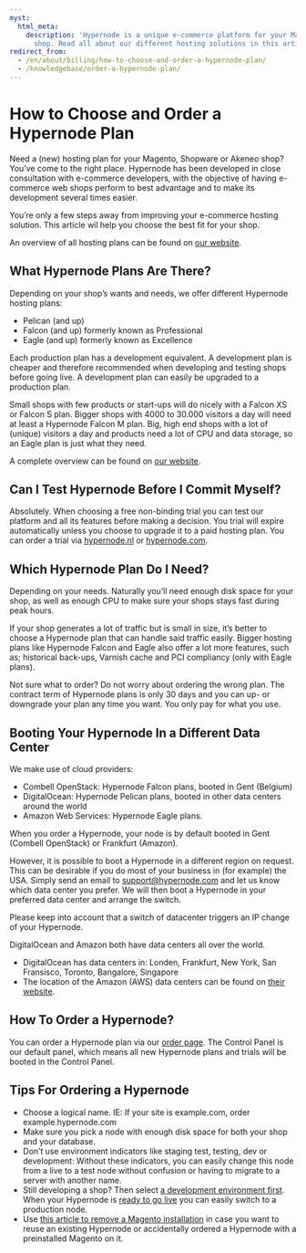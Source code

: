 ```yaml
---
myst:
  html_meta:
    description: 'Hypernode is a unique e-commerce platform for your Magento or Shopware
      shop. Read all about our different hosting solutions in this article. '
redirect_from:
  - /en/about/billing/how-to-choose-and-order-a-hypernode-plan/
  - /knowledgebase/order-a-hypernode-plan/
---
```


<!-- source: https://support.hypernode.com/en/about/billing/how-to-choose-and-order-a-hypernode-plan/ -->

# How to Choose and Order a Hypernode Plan

Need a (new) hosting plan for your Magento, Shopware or Akeneo shop? You’ve come to the right place. Hypernode has been developed in close consultation with e-commerce developers, with the objective of having e-commerce web shops perform to best advantage and to make its development several times easier.

You’re only a few steps away from improving your e-commerce hosting solution. This article wil help you choose the best fit for your shop.

An overview of all hosting plans can be found on [our website](https://www.hypernode.com/magento-hosting-plans/).

## What Hypernode Plans Are There?

Depending on your shop’s wants and needs, we offer different Hypernode hosting plans:

- Pelican (and up)
- Falcon (and up) formerly known as Professional
- Eagle (and up) formerly known as Excellence

Each production plan has a development equivalent. A development plan is cheaper and therefore recommended when developing and testing shops before going live. A development plan can easily be upgraded to a production plan.

Small shops with few products or start-ups will do nicely with a Falcon XS or Falcon S plan. Bigger shops with 4000 to 30.000 visitors a day will need at least a Hypernode Falcon M plan. Big, high end shops with a lot of (unique) visitors a day and products need a lot of CPU and data storage, so an Eagle plan is just what they need.

A complete overview can be found on [our website](https://www.hypernode.com/magento-hosting-plans/).

## Can I Test Hypernode Before I Commit Myself?

Absolutely. When choosing a free non-binding trial you can test our platform and all its features before making a decision. You trial will expire automatically unless you choose to upgrade it to a paid hosting plan. You can order a trial via [hypernode.nl](https://www.hypernode.nl/) or [hypernode.com](https://www.hypernode.com/).

## Which Hypernode Plan Do I Need?

Depending on your needs. Naturally you’ll need enough disk space for your shop, as well as enough CPU to make sure your shops stays fast during peak hours.

If your shop generates a lot of traffic but is small in size, it’s better to choose a Hypernode plan that can handle said traffic easily. Bigger hosting plans like Hypernode Falcon and Eagle also offer a lot more features, such as; historical back-ups, Varnish cache and PCI compliancy (only with Eagle plans).

Not sure what to order? Do not worry about ordering the wrong plan. The contract term of Hypernode plans is only 30 days and you can up- or downgrade your plan any time you want. You only pay for what you use.

## Booting Your Hypernode In a Different Data Center

We make use of cloud providers:

- Combell OpenStack: Hypernode Falcon plans, booted in Gent (Belgium)
- DigitalOcean: Hypernode Pelican plans, booted in other data centers around the world
- Amazon Web Services: Hypernode Eagle plans.

When you order a Hypernode, your node is by default booted in Gent (Combell OpenStack) or Frankfurt (Amazon).

However, it is possible to boot a Hypernode in a different region on request. This can be desirable if you do most of your business in (for example) the USA. Simply send an email to support@hypernode.com and let us know which data center you prefer. We will then boot a Hypernode in your preferred data center and arrange the switch.

Please keep into account that a switch of datacenter triggers an IP change of your Hypernode.

DigitalOcean and Amazon both have data centers all over the world.

- DigitalOcean has data centers in: Londen, Frankfurt, New York, San Fransisco, Toronto, Bangalore, Singapore
- The location of the Amazon (AWS) data centers can be found on [their website](https://docs.aws.amazon.com/AWSEC2/latest/UserGuide/using-regions-availability-zones.html#concepts-available-regions).

## How To Order a Hypernode?

You can order a Hypernode plan via our [order page](https://www.hypernode.com/magento-cloud-hosting/#plans). The Control Panel is our default panel, which means all new Hypernode plans and trials will be booted in the Control Panel.

## Tips For Ordering a Hypernode

- Choose a logical name. IE: If your site is example.com, order example.hypernode.com
- Make sure you pick a node with enough disk space for both your shop and your database.
- Don’t use environment indicators like staging test, testing, dev or development:
  Without these indicators, you can easily change this node from a live to a test node without confusion or having to migrate to a server with another name.
- Still developing a shop? Then select [a development environment first](../../hypernode-platform/tools/how-to-use-hypernode-development-plans.md). When your Hypernode is [ready to go live](../../best-practices/testing/how-to-go-live-with-your-hypernode.md) you can easily switch to a production node.
- Use [this article to remove a Magento installation](../../ecommerce-applications/magento-2/how-to-remove-your-magento-2-x-installation.md) in case you want to reuse an existing Hypernode or accidentally ordered a Hypernode with a preinstalled Magento on it.
